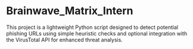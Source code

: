 # Brainwave_Matrix_Intern
This project is a lightweight Python script designed to detect potential phishing URLs using simple heuristic checks and optional integration with the VirusTotal API for enhanced threat analysis.
